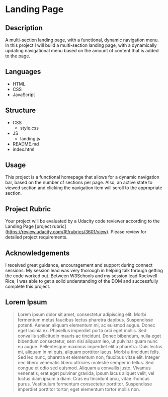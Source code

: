 # Landing Page #

## Description
A multi-section landing page, with a functional, dynamic navigation menu. In this project I will build a multi-section landing page, with a dynamically updating navigational menu based on the amount of content that is added to the page. 

## Languages
* HTML
* CSS
* JavaScript

## Structure
* CSS
  * style.css   
* JS
  * landing.js  
*  README.md
*  index.html

## Usage
This project is a functional homepage that allows for a dynamic navigation bar, based on the number of sections per page. Also, an active state to viewed section and clicking the navigation item will scroll to the appropriate section.

## Project Rubric
Your project will be evaluated by a Udacity code reviewer according to the Landing Page [project rubric] (https://review.udacity.com/#!/rubrics/3601/view). Please review for detailed project requirements.

## Acknowledgements
I received great guidance, encouragement and support during connect sessions. My session lead was very thorough in helping talk through getting the code worked out. Between W3Schools and my session lead Rockwell Rice, I was able to get a solid understanding of the DOM and successfully complete this project.

## Lorem Ipsum
>Lorem ipsum dolor sit amet, consectetur adipiscing elit. Morbi fermentum metus faucibus lectus pharetra dapibus. Suspendisse potenti. Aenean aliquam elementum mi, ac euismod augue. Donec eget lacinia ex. Phasellus imperdiet porta orci eget mollis. Sed convallis sollicitudin mauris ac tincidunt. Donec bibendum, nulla eget bibendum consectetur, sem nisi aliquam leo, ut pulvinar quam nunc eu augue. Pellentesque maximus imperdiet elit a pharetra. Duis lectus mi, aliquam in mi quis, aliquam porttitor lacus. Morbi a tincidunt felis. Sed leo nunc, pharetra et elementum non, faucibus vitae elit. Integer nec libero venenatis libero ultricies molestie semper in tellus. Sed congue et odio sed euismod. Aliquam a convallis justo. Vivamus venenatis, erat eget pulvinar gravida, ipsum lacus aliquet velit, vel luctus diam ipsum a diam. Cras eu tincidunt arcu, vitae rhoncus purus. Vestibulum fermentum consectetur porttitor. Suspendisse imperdiet porttitor tortor, eget elementum tortor mollis non.
     
